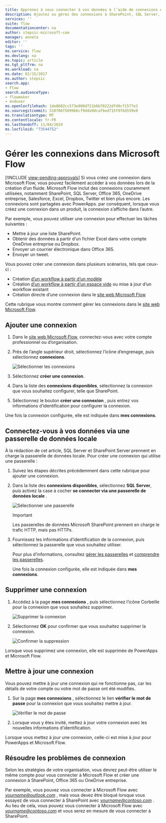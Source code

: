 ```yaml
---
title: Apprenez à vous connecter à vos données à l’aide de connexions et de passerelles de données locales | Microsoft Docs
description: Ajoutez ou gérez des connexions à SharePoint, SQL Server, OneDrive entreprise, Salesforce, Office 365, OneDrive, Dropbox, Twitter, Google Drive, etc.
services: ''
suite: flow
documentationcenter: na
author: stepsic-microsoft-com
manager: anneta
editor: ''
tags: ''
ms.service: flow
ms.devlang: na
ms.topic: article
ms.tgt_pltfrm: na
ms.workload: na
ms.date: 02/15/2017
ms.author: stepsic
search.app:
- Flow
search.audienceType:
- flowmaker
- enduser
ms.openlocfilehash: 1de8602cc573e800d721b6b70222df49cf1577e3
ms.sourcegitcommit: 510706f5699b6cf9dda9dcafbed715f9f6d559e8
ms.translationtype: MT
ms.contentlocale: fr-FR
ms.lasthandoff: 11/04/2019
ms.locfileid: "73544752"
---
```

# <a name="manage-connections-in-microsoft-flow"></a>Gérer les connexions dans Microsoft Flow
[!INCLUDE [view-pending-approvals](includes/cc-rebrand.md)]
Si vous créez une connexion dans Microsoft Flow, vous pouvez facilement accéder à vos données lors de la création d’un fluide. Microsoft Flow inclut des connexions couramment utilisées, notamment SharePoint, SQL Server, Office 365, OneDrive entreprise, Salesforce, Excel, Dropbox, Twitter et bien plus encore. Les connexions sont partagées avec PowerApps. par conséquent, lorsque vous créez une connexion dans un produit, la connexion s’affiche dans l’autre.

Par exemple, vous pouvez utiliser une connexion pour effectuer les tâches suivantes :

* Mettre à jour une liste SharePoint.
* Obtenir des données à partir d’un fichier Excel dans votre compte OneDrive entreprise ou Dropbox.
* Envoyer un courrier électronique dans Office 365.
* Envoyer un tweet.

Vous pouvez créer une connexion dans plusieurs scénarios, tels que ceux-ci :

* Création [d’un workflow à partir d’un modèle](get-started-logic-template.md)
* Création [d’un workflow à partir d’un espace vide](get-started-logic-flow.md) ou mise à jour d’un workflow existant
* Création directe d’une connexion dans le [site web Microsoft Flow][1]

Cette rubrique vous montre comment gérer les connexions dans le [site web Microsoft Flow][1].

## <a name="add-a-connection"></a>Ajouter une connexion
1. Dans le [site web Microsoft Flow][1], connectez-vous avec votre compte professionnel ou d’organisation.
2. Près de l’angle supérieur droit, sélectionnez l’icône d’engrenage, puis sélectionnez **connexions**.
   
    ![Sélectionner les connexions](./media/add-manage-connections/connections-menu.png)
3. Sélectionnez **créer une connexion**.
4. Dans la liste des **connexions disponibles**, sélectionnez la connexion que vous souhaitez configurer, telle que SharePoint.
5. Sélectionnez le bouton **créer une connexion** , puis entrez vos informations d’identification pour configurer la connexion.

Une fois la connexion configurée, elle est indiquée dans **mes connexions**.

## <a name="connect-to-your-data-through-an-on-premises-data-gateway"></a>Connectez-vous à vos données via une passerelle de données locale
À la rédaction de cet article, SQL Server et SharePoint Server prennent en charge la passerelle de données locale. Pour créer une connexion qui utilise une passerelle :

1. Suivez les étapes décrites précédemment dans cette rubrique pour ajouter une connexion.
2. Dans la liste des **connexions disponibles**, sélectionnez **SQL Server**, puis activez la case à cocher **se connecter via une passerelle de données locale** .
   
    ![Sélectionner une passerelle](./media/add-manage-connections/select-gateway.png)
   
   > [!IMPORTANT]
   > Les passerelles de données Microsoft SharePoint prennent en charge le trafic HTTP, mais pas HTTPs.
   > 
   > 
3. Fournissez les informations d’identification de la connexion, puis sélectionnez la passerelle que vous souhaitez utiliser.
   
    Pour plus d’informations, consultez [gérer les passerelles](gateway-manage.md) et [comprendre les passerelles](gateway-reference.md).
   
    Une fois la connexion configurée, elle est indiquée dans **mes connexions**.

## <a name="delete-a-connection"></a>Supprimer une connexion
1. Accédez à la page **mes connexions** , puis sélectionnez l’icône Corbeille pour la connexion que vous souhaitez supprimer.
   
    ![Supprimer la connexion](./media/add-manage-connections/delete-connection.png)
2. Sélectionnez **OK** pour confirmer que vous souhaitez supprimer la connexion.
   
    ![Confirmer la suppression](./media/add-manage-connections/delete-confirmation.png)

Lorsque vous supprimez une connexion, elle est supprimée de PowerApps et Microsoft Flow.

## <a name="update-a-connection"></a>Mettre à jour une connexion
Vous pouvez mettre à jour une connexion qui ne fonctionne pas, car les détails de votre compte ou votre mot de passe ont été modifiés.

1. Sur la page **mes connexions** , sélectionnez le lien **vérifier le mot de passe** pour la connexion que vous souhaitez mettre à jour.
   
    ![Vérifier le mot de passe](./media/add-manage-connections/verify-password.png)
2. Lorsque vous y êtes invité, mettez à jour votre connexion avec les nouvelles informations d’identification.

Lorsque vous mettez à jour une connexion, celle-ci est mise à jour pour PowerApps et Microsoft Flow.

## <a name="troubleshoot-a-connection"></a>Résoudre les problèmes de connexion
Selon les stratégies de votre organisation, vous devrez peut-être utiliser le même compte pour vous connecter à Microsoft Flow et créer une connexion à SharePoint, Office 365 ou OneDrive entreprise.

Par exemple, vous pouvez vous connecter à Microsoft Flow avec *yourname@outlook.com* , mais vous devez être bloqué lorsque vous essayez de vous connecter à SharePoint avec *yourname@contoso.com* . Au lieu de cela, vous pouvez vous connecter à Microsoft Flow avec *yourname@contoso.com* et vous serez en mesure de vous connecter à SharePoint.

<!--Reference links in article-->
[1]: https://flow.microsoft.com

